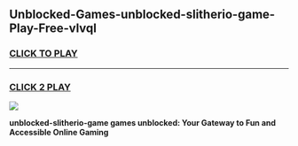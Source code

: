 
## Unblocked-Games-unblocked-slitherio-game-Play-Free-vlvql
<h3>
<a href="https://premium76.site?title=unblocked-slitherio-game&ref=20M">CLICK TO PLAY</a></h3>
<hr>

<h3>
<a href="https://premium76.site?title=unblocked-slitherio-game&ref=20M">CLICK 2 PLAY</a>
  
</h3>

<a href="https://premium76.site?title=unblocked-slitherio-game&ref=19M"><img src="https://clearcache.store/games.png"></a>


**unblocked-slitherio-game games unblocked: Your Gateway to Fun and Accessible Online Gaming**
